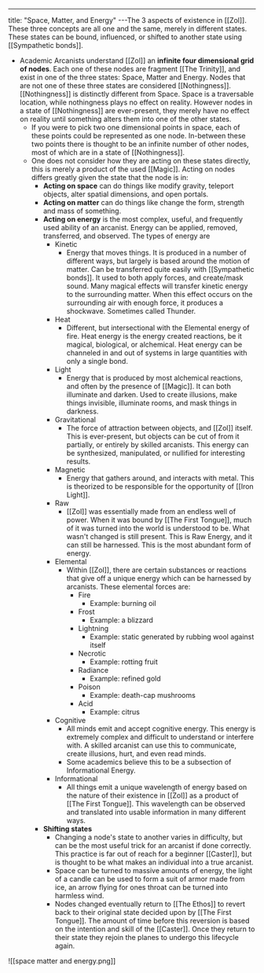 ---
title: "Space, Matter, and Energy"
---The 3 aspects of existence in [[Zol]]. These three concepts are all one and the same, merely in different states. These states can be bound, influenced, or shifted to another state using [[Sympathetic bonds]].
- Academic Arcanists understand [[Zol]] an **infinite four dimensional grid of nodes**. Each one of these nodes are fragment [[The Trinity]], and exist in one of the three states: Space, Matter and Energy. Nodes that are not one of these three states are considered [[Nothingness]]. [[Nothingness]] is distinctly different from Space. Space is a traversable location, while nothingness plays no effect on reality. However nodes in a state of [[Nothingness]] are ever-present, they merely have no effect on reality until something alters them into one of the other states.
	- If you were to pick two one dimensional points in space, each of these points could be represented as one node. In-between these two points there is thought to be an infinite number of other nodes, most of which are in a state of [[Nothingness]].
	- One does not consider how they are acting on these states directly, this is merely a product of the used [[Magic]]. Acting on nodes differs greatly given the state that the node is in:
		- **Acting on space** can do things like modify gravity, teleport objects, alter spatial dimensions, and open portals.
		- **Acting on matter** can do things like change the form, strength and mass of something.
		- **Acting on energy** is the most complex, useful, and frequently used ability of an arcanist. Energy can be applied, removed, transferred, and observed. The types of energy are
			- Kinetic
				- Energy that moves things. It is produced in a number of different ways, but largely is based around the motion of matter. Can be transferred quite easily with [[Sympathetic bonds]]. It used to both apply forces, and create/mask sound. Many magical effects will transfer kinetic energy to the surrounding matter. When this effect occurs on the surrounding air with enough force, it produces a shockwave. Sometimes called Thunder.
			- Heat
				- Different, but intersectional with the Elemental energy of fire. Heat energy is the energy created reactions, be it magical, biological, or alchemical. Heat energy can be channeled in and out of systems in large quantities with only a single bond.
			- Light
				- Energy that is produced by most alchemical reactions, and often by the presence of [[Magic]]. It can both illuminate and darken. Used to create illusions, make things invisible, illuminate rooms,  and mask things in darkness.
			- Gravitational
				- The force of attraction between objects, and [[Zol]] itself. This is ever-present, but objects can be cut of from it partially, or entirely by skilled arcanists. This energy can be synthesized, manipulated, or nullified for interesting results.
			- Magnetic
				- Energy that gathers around, and interacts with metal. This is theorized to be responsible for the opportunity of [[Iron Light]].
			- Raw
				- [[Zol]] was essentially made from an endless well of power. When it was bound by [[The First Tongue]], much of it was turned into the world is understood to be. What wasn't changed is still present. This is Raw Energy, and it can still be harnessed. This is the most abundant form of energy.
			- Elemental
				- Within [[Zol]], there are certain substances or reactions that give off a unique energy which can be harnessed by arcanists. These elemental forces are:
					- Fire
						- Example: burning oil
					- Frost
						- Example: a blizzard
					- Lightning
						- Example: static generated by rubbing wool against itself
					- Necrotic
						- Example: rotting fruit
					- Radiance
						- Example: refined gold
					- Poison
						- Example: death-cap mushrooms
					- Acid
						- Example: citrus
			- Cognitive
				- All minds emit and accept cognitive energy. This energy is extremely complex and difficult to understand or interfere with. A skilled arcanist can use this to communicate, create illusions, hurt, and even read minds.
				- Some academics believe this to be a subsection of Informational Energy.
			- Informational
				- All things emit a unique wavelength of energy based on the nature of their existence in [[Zol]] as a product of [[The First Tongue]]. This wavelength can be observed and translated into usable information in many different ways. 
		- **Shifting states**
			- Changing a node's state to another varies in difficulty, but can be the most useful trick for an arcanist if done correctly. This practice is far out of reach for a beginner [[Caster]], but is thought to be what makes an individual into a true arcanist.
			- Space can be turned to massive amounts of energy, the light of a candle can be used to form a suit of armor made from ice, an arrow flying for ones throat can be turned into harmless wind.
			- Nodes changed eventually return to [[The Ethos]] to  revert back to their original state decided upon by [[The First Tongue]]. The amount of time before this reversion is based on the intention and skill of the [[Caster]]. Once they return to their state they rejoin the planes to undergo this lifecycle again.

![[space matter and energy.png]]
